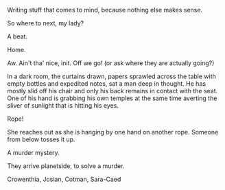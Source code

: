 Writing stuff that comes to mind, because nothing else makes sense.

So where to next, my lady?

A beat.

Home.

Aw. Ain't tha' nice, init. Off we go! (or ask where they are actually going?)

In a dark room, the curtains drawn, papers sprawled across the table with empty bottles and expedited notes, sat a man deep in thought. He has mostly slid off his chair and only his back remains in contact with the seat. One of his hand is grabbing his own temples at the same time averting the sliver of sunlight that is hitting his eyes.

Rope!

She reaches out as she is hanging by one hand on another rope. Someone from below tosses it up.

A murder mystery.

They arrive planetside, to solve a murder.

Crowenthia, Josian, Cotman, Sara-Caed